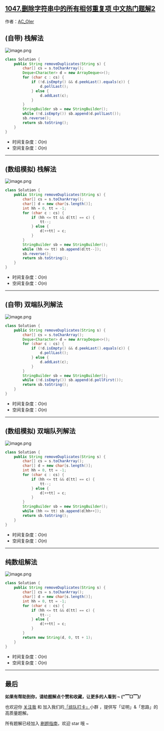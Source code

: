 ## [1047.删除字符串中的所有相邻重复项 中文热门题解2](https://leetcode.cn/problems/remove-all-adjacent-duplicates-in-string/solutions/100000/cong-30-dao-100wu-chong-shi-xian-jie-jue-vkah)

作者：[AC_OIer](https://leetcode.cn/u/AC_OIer)
## (自带) 栈解法

![image.png](https://pic.leetcode-cn.com/1615254218-mivrCL-image.png)

```Java []
class Solution {
    public String removeDuplicates(String s) {
        char[] cs = s.toCharArray();
        Deque<Character> d = new ArrayDeque<>();
        for (char c : cs) {
            if (!d.isEmpty() && d.peekLast().equals(c)) {
                d.pollLast();
            } else {
                d.addLast(c);
            }
        }
        StringBuilder sb = new StringBuilder();
        while (!d.isEmpty()) sb.append(d.pollLast());
        sb.reverse();
        return sb.toString();
    }
}
```
* 时间复杂度：$O(n)$
* 空间复杂度：$O(n)$

***

## (数组模拟) 栈解法

![image.png](https://pic.leetcode-cn.com/1615254593-qClLcP-image.png)

```Java []
class Solution {
    public String removeDuplicates(String s) {
        char[] cs = s.toCharArray();
        char[] d = new char[s.length()];
        int hh = 0, tt = -1;
        for (char c : cs) {
            if (hh <= tt && d[tt] == c) {
                tt--;
            } else {
                d[++tt] = c;
            }
        }  
        StringBuilder sb = new StringBuilder();
        while (hh <= tt) sb.append(d[tt--]);
        sb.reverse();
        return sb.toString();
    }
}
```
* 时间复杂度：$O(n)$
* 空间复杂度：$O(n)$

***

## (自带) 双端队列解法

![image.png](https://pic.leetcode-cn.com/1615254240-ZuflXi-image.png)

```Java []
class Solution {
    public String removeDuplicates(String s) {
        char[] cs = s.toCharArray();
        Deque<Character> d = new ArrayDeque<>();
        for (char c : cs) {
            if (!d.isEmpty() && d.peekLast().equals(c)) {
                d.pollLast();
            } else {
                d.addLast(c);
            }
        }
        StringBuilder sb = new StringBuilder();
        while (!d.isEmpty()) sb.append(d.pollFirst());
        return sb.toString();
    }
}
```
* 时间复杂度：$O(n)$
* 空间复杂度：$O(n)$

***

## (数组模拟) 双端队列解法

![image.png](https://pic.leetcode-cn.com/1615254659-jONbSI-image.png)

```java
class Solution {
    public String removeDuplicates(String s) {
        char[] cs = s.toCharArray();
        char[] d = new char[s.length()];
        int hh = 0, tt = -1;
        for (char c : cs) {
            if (hh <= tt && d[tt] == c) {
                tt--;
            } else {
                d[++tt] = c;
            }
        }  
        StringBuilder sb = new StringBuilder();
        while (hh <= tt) sb.append(d[hh++]);
        return sb.toString();
    }
}
```
* 时间复杂度：$O(n)$
* 空间复杂度：$O(n)$

***

## 纯数组解法

![image.png](https://pic.leetcode-cn.com/1615253855-EsoyDc-image.png)

```Java []
class Solution {
    public String removeDuplicates(String s) {
        char[] cs = s.toCharArray();
        char[] d = new char[s.length()];
        int hh = 0, tt = -1;
        for (char c : cs) {
            if (hh <= tt && d[tt] == c) {
                tt--;
            } else {
                d[++tt] = c;
            }
        }  
        return new String(d, 0, tt + 1);
    }
} 
```
* 时间复杂度：$O(n)$
* 空间复杂度：$O(n)$

---

## 最后

**如果有帮助到你，请给题解点个赞和收藏，让更多的人看到 ~ ("▔□▔)/**

也欢迎你 [关注我](https://oscimg.oschina.net/oscnet/up-19688dc1af05cf8bdea43b2a863038ab9e5.png) 和 加入我们的[「组队打卡」](https://leetcode-cn.com/u/ac_oier/)小群 ，提供写「证明」&「思路」的高质量题解。

所有题解已经加入 [刷题指南](https://github.com/SharingSource/LogicStack-LeetCode/wiki)，欢迎 star 哦 ~ 
